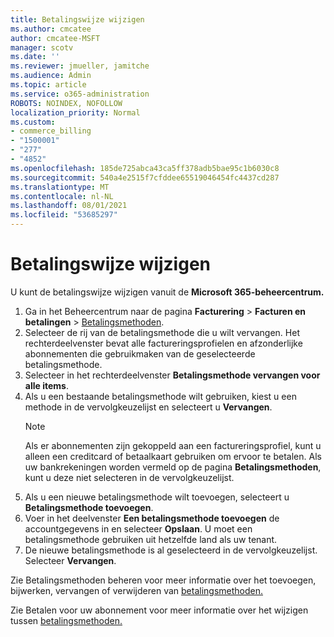 ```yaml
---
title: Betalingswijze wijzigen
ms.author: cmcatee
author: cmcatee-MSFT
manager: scotv
ms.date: ''
ms.reviewer: jmueller, jamitche
ms.audience: Admin
ms.topic: article
ms.service: o365-administration
ROBOTS: NOINDEX, NOFOLLOW
localization_priority: Normal
ms.custom:
- commerce_billing
- "1500001"
- "277"
- "4852"
ms.openlocfilehash: 185de725abca43ca5ff378adb5bae95c1b6030c8
ms.sourcegitcommit: 540a4e2515f7cfddee65519046454fc4437cd287
ms.translationtype: MT
ms.contentlocale: nl-NL
ms.lasthandoff: 08/01/2021
ms.locfileid: "53685297"
---
```

# <a name="change-payment-method"></a>Betalingswijze wijzigen

U kunt de betalingswijze wijzigen vanuit de **Microsoft 365-beheercentrum.**
  
1. Ga in het Beheercentrum naar de pagina **Facturering** > **Facturen en betalingen** > [Betalingsmethoden](https://go.microsoft.com/fwlink/p/?linkid=2018806). 
2. Selecteer de rij van de betalingsmethode die u wilt vervangen. Het rechterdeelvenster bevat alle factureringsprofielen en afzonderlijke abonnementen die gebruikmaken van de geselecteerde betalingsmethode.
3. Selecteer in het rechterdeelvenster **Betalingsmethode vervangen voor alle items**.
4. Als u een bestaande betalingsmethode wilt gebruiken, kiest u een methode in de vervolgkeuzelijst en selecteert u **Vervangen**.
    > [!NOTE]
    > Als er abonnementen zijn gekoppeld aan een factureringsprofiel, kunt u alleen een creditcard of betaalkaart gebruiken om ervoor te betalen. Als uw bankrekeningen worden vermeld op de pagina **Betalingsmethoden**, kunt u deze niet selecteren in de vervolgkeuzelijst.
5. Als u een nieuwe betalingsmethode wilt toevoegen, selecteert u **Betalingsmethode toevoegen**.
6. Voer in het deelvenster **Een betalingsmethode toevoegen** de accountgegevens in en selecteer **Opslaan**. U moet een betalingsmethode gebruiken uit hetzelfde land als uw tenant.
7. De nieuwe betalingsmethode is al geselecteerd in de vervolgkeuzelijst. Selecteer **Vervangen**.

Zie Betalingsmethoden beheren voor meer informatie over het toevoegen, bijwerken, vervangen of verwijderen van [betalingsmethoden.](/microsoft-365/commerce/billing-and-payments/manage-payment-methods)

Zie Betalen voor uw abonnement voor meer informatie over het wijzigen tussen [betalingsmethoden.](/microsoft-365/commerce/billing-and-payments/pay-for-your-subscription)